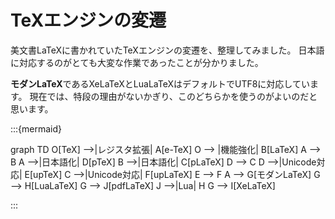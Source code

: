 # TeXエンジンの変遷

美文書LaTeXに書かれていたTeXエンジンの変遷を、整理してみました。
日本語に対応するのがとても大変な作業であったことが分かりました。

**モダンLaTeX**であるXeLaTeXとLuaLaTeXはデフォルトでUTF8に対応しています。
現在では、特段の理由がないかぎり、このどちらかを使うのがよいのだと思います。

:::{mermaid}

graph TD
    O[TeX] -->|レジスタ拡張| A[e-TeX]
    O --> |機能強化| B[LaTeX]
    A --> B
    A -->|日本語化| D[pTeX]
    B -->|日本語化| C[pLaTeX]
    D --> C
    D -->|Unicode対応| E[upTeX]
    C -->|Unicode対応| F[upLaTeX]
    E --> F
    A --> G[モダンLaTeX]
    G --> H[LuaLaTeX]
    G --> J[pdfLaTeX]
    J -->|Lua| H
    G --> I[XeLaTeX]

:::
